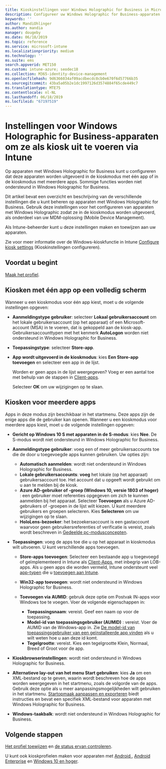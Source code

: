 ```yaml
---
title: Kioskinstellingen voor Windows Holographic for Business in Microsoft Intune - Azure | Microsoft Docs
description: Configureer uw Windows Holographic for Business-apparaten als kiosken voor één app en voor meerdere apps, pas het menu Start aan, voeg apps toe, geef de taakbalk weer, en configureer een webbrowser in Microsoft Intune.
keywords: ''
author: MandiOhlinger
ms.author: mandia
manager: dougeby
ms.date: 06/18/2019
ms.topic: reference
ms.service: microsoft-intune
ms.localizationpriority: medium
ms.technology: ''
ms.suite: ems
search.appverid: MET150
ms.custom: intune-azure; seodec18
ms.collection: M365-identity-device-management
ms.openlocfilehash: 9d6366034af09acdbecdc0cb0e670f6d57766b35
ms.sourcegitcommit: 43ba5a05b2e1dc1997126d3574884f65cde449c7
ms.translationtype: MTE75
ms.contentlocale: nl-NL
ms.lasthandoff: 06/18/2019
ms.locfileid: "67197519"
---
```

# <a name="windows-holographic-for-business-device-settings-to-run-as-a-kiosk-in-intune"></a>Instellingen voor Windows Holographic for Business-apparaten om ze als kiosk uit te voeren via Intune

Op apparaten met Windows Holographic for Business kunt u configureren dat deze apparaten worden uitgevoerd in de kioskmodus met één app of in de kioskmodus met meerdere apps. Sommige functies worden niet ondersteund in Windows Holographic for Business.

Dit artikel bevat een overzicht en beschrijving van de verschillende instellingen die u kunt beheren op apparaten met Windows Holographic for Business. Gebruik deze instellingen voor het configureren van apparaten met Windows Holographic zodat ze in de kioskmodus worden uitgevoerd, als onderdeel van uw MDM-oplossing (Mobile Device Management).

Als Intune-beheerder kunt u deze instellingen maken en toewijzen aan uw apparaten.

Zie voor meer informatie over de Windows-kioskfunctie in Intune [Configure kiosk settings](kiosk-settings.md) (Kioskinstellingen configureren).

## <a name="before-you-begin"></a>Voordat u begint

[Maak het profiel](kiosk-settings.md#create-the-profile).

## <a name="single-full-screen-app-kiosks"></a>Kiosken met één app op een volledig scherm

Wanneer u een kioskmodus voor één app kiest, moet u de volgende instellingen opgeven:

- **Aanmeldingstype gebruiker**: selecteer **Lokaal gebruikersaccount** om het lokale gebruikersaccount (op het apparaat) of een Microsoft-account (MSA) in te voeren, dat is gekoppeld aan de kiosk-app. Gebruikersaccounttypen met het kenmerk **AutoLogon** worden niet ondersteund in Windows Holographic for Business.

- **Toepassingstype**: selecteer **Store-app**.

- **App wordt uitgevoerd in de kioskmodus**: kies **Een Store-app toevoegen** en selecteer een app in de lijst.

    Worden er geen apps in de lijst weergegeven? Voeg er een aantal toe met behulp van de stappen in [Client-apps](apps-add.md).

    Selecteer **OK** om uw wijzigingen op te slaan.

## <a name="multi-app-kiosks"></a>Kiosken voor meerdere apps

Apps in deze modus zijn beschikbaar in het startmenu. Deze apps zijn de enige apps die de gebruiker kan openen. Wanneer u een kioskmodus voor meerdere apps kiest, moet u de volgende instellingen opgeven:

- **Gericht op Windows 10 S met apparaten in de S-modus**: kies **Nee**. De S-modus wordt niet ondersteund in Windows Holographic for Business.

- **Aanmeldingstype gebruiker**: voeg een of meer gebruikersaccounts toe die de door u toegevoegde apps kunnen gebruiken. Uw opties zijn: 

  - **Automatisch aanmelden**: wordt niet ondersteund in Windows Holographic for Business.
  - **Lokale gebruikersaccounts**: **voeg** het lokale (op het apparaat) gebruikersaccount toe. Het account dat u opgeeft wordt gebruikt om u aan te melden bij de kiosk.
  - **Azure AD-gebruiker of -groep (Windows 10, versie 1803 of hoger)** : een gebruiker moet referenties opgegeven om zich te kunnen aanmelden bij het apparaat. Selecteer **Toevoegen** als u Azure AD-gebruikers of -groepen in de lijst wilt kiezen. U kunt meerdere gebruikers en groepen selecteren. Kies **Selecteren** om uw wijzigingen op te slaan.
  - **HoloLens-bezoeker**: het bezoekersaccount is een gastaccount waarvoor geen gebruikersreferenties of verificatie is vereist, zoals wordt beschreven in [Gedeelde pc-modusconcepten](https://docs.microsoft.com/windows/configuration/set-up-shared-or-guest-pc#shared-pc-mode-concepts).

- **Toepassingen**: voeg de apps toe die u op het apparaat in kioskmodus wilt uitvoeren. U kunt verschillende apps toevoegen.

  - **Store-apps toevoegen**: Selecteer een bestaande app u toegevoegd of geïmplementeerd in Intune als [Client-Apps](apps-add.md), met inbegrip van LOB-apps. Als u geen apps die worden vermeld, Intune ondersteunt veel [app-typen](apps-add.md) die u [toevoegen aan Intune](store-apps-windows.md).
  - **Win32-app toevoegen**: wordt niet ondersteund in Windows Holographic for Business.
  - **Toevoegen via AUMID**: gebruik deze optie om Postvak IN-apps voor Windows toe te voegen. Voer de volgende eigenschappen in: 

    - **Toepassingsnaam**: vereist. Geef een naam op voor de toepassing.
    - **Model-id van toepassingsgebruiker (AUMID)** : vereist. Voer de AUMID van de Windows-app in. Zie [De model-id van toepassingsgebruiker van een geïnstalleerde app vinden](https://docs.microsoft.com/windows-hardware/customize/enterprise/find-the-application-user-model-id-of-an-installed-app) als u wilt weten hoe u aan deze id komt.
    - **Tegelgrootte**: vereist. Kies een tegelgrootte Klein, Normaal, Breed of Groot voor de app.

- **Kioskbrowserinstellingen**: wordt niet ondersteund in Windows Holographic for Business.

- **Alternatieve lay-out van het menu Start gebruiken**: kies **Ja** om een XML-bestand op te geven, waarin wordt beschreven hoe de apps worden weergegeven in het startmenu, zoals de volgorde van de apps. Gebruik deze optie als u meer aanpassingsmogelijkheden wilt gebruiken in het startmenu. [Startopmaak aanpassen en exporteren](https://docs.microsoft.com/hololens/hololens-kiosk#start-layout-for-hololens) biedt instructies en bevat een specifiek XML-bestand voor apparaten met Windows Holographic for Business.

- **Windows-taakbalk**: wordt niet ondersteund in Windows Holographic for Business.

## <a name="next-steps"></a>Volgende stappen

[Het profiel toewijzen](device-profile-assign.md) en [de status ervan controleren](device-profile-monitor.md).

U kunt ook kioskprofielen maken voor apparaten met [Android ](device-restrictions-android.md#kiosk), [Android Enterprise](device-restrictions-android-for-work.md#dedicated-device-settings) en [Windows 10 en hoger](kiosk-settings-windows.md).
